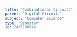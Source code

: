 ```yaml
---
title: "Combinational Circuits"
parent: "Digital Circuits"
subject: "Computer Science"
type: "Semester"
id: 2403280944
---
```

